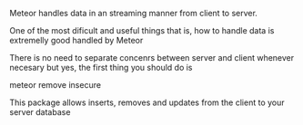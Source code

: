 
 Meteor handles data in an streaming manner
 from client to server.

 One of the most dificult and useful things
 that is, how to handle data is extremelly good
 handled by Meteor

 There is no need to separate concenrs
 between server and client whenever necesary
 but yes, the first thing you should do is

 meteor remove insecure

 This package allows inserts, removes and updates
 from the client to your server database
